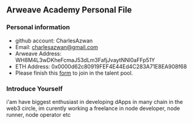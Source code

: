 ## Arweave Academy Personal File

### Personal information

- github account: CharlesAzwan
- Email: charlesazwan@gmail.com
- Arweave Address: WH8M4L3wDKheFcmaJ53dLm3FafjJvaytNNl0aFFp51Y
- ETH Address: 0x0000d62c80919FEF4E44Ed4C283A71E8EA908f68
- Please finish this [form](https://docs.google.com/forms/d/e/1FAIpQLSfWA5fIIcBgmRppm3jNz5vmf9Mai_QMVil-2pO4r7YKn_Zhtw/viewform?usp=sf_link) to join in the talent pool.

### Introduce Yourself
 i'am have biggest enthusiast in developing dApps in many chain in the web3 circle, im curently working a freelance in node developer, node runner, node operator etc
